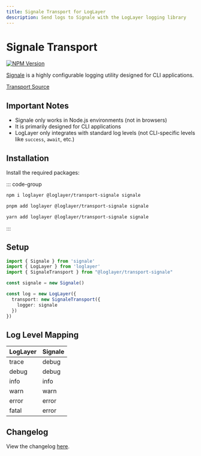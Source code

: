 ```yaml
---
title: Signale Transport for LogLayer
description: Send logs to Signale with the LogLayer logging library
---
```


# Signale Transport

[![NPM Version](https://img.shields.io/npm/v/%40loglayer%2Ftransport-signale)](https://www.npmjs.com/package/@loglayer/transport-signale)

[Signale](https://github.com/klaussinani/signale) is a highly configurable logging utility designed for CLI applications.

[Transport Source](https://github.com/loglayer/loglayer/tree/master/packages/transports/signale)

## Important Notes

- Signale only works in Node.js environments (not in browsers)
- It is primarily designed for CLI applications
- LogLayer only integrates with standard log levels (not CLI-specific levels like `success`, `await`, etc.)

## Installation

Install the required packages:

::: code-group

```sh [npm]
npm i loglayer @loglayer/transport-signale signale
```

```sh [pnpm]
pnpm add loglayer @loglayer/transport-signale signale
```

```sh [yarn]
yarn add loglayer @loglayer/transport-signale signale
```

:::

## Setup

```typescript
import { Signale } from 'signale'
import { LogLayer } from 'loglayer'
import { SignaleTransport } from "@loglayer/transport-signale"

const signale = new Signale()

const log = new LogLayer({
  transport: new SignaleTransport({
    logger: signale
  })
})
```

## Log Level Mapping

| LogLayer | Signale |
|----------|---------|
| trace    | debug   |
| debug    | debug   |
| info     | info    |
| warn     | warn    |
| error    | error   |
| fatal    | error   |

## Changelog

View the changelog [here](./changelogs/signale-changelog.md).